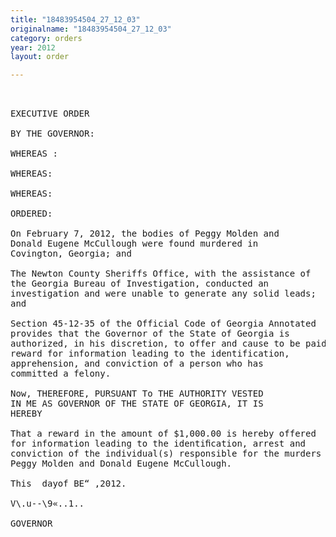 ```yaml
---
title: "18483954504_27_12_03"
originalname: "18483954504_27_12_03"
category: orders
year: 2012
layout: order

---
```

<pre>
 

EXECUTIVE ORDER

BY THE GOVERNOR:

WHEREAS :

WHEREAS:

WHEREAS:

ORDERED:

On February 7, 2012, the bodies of Peggy Molden and
Donald Eugene McCullough were found murdered in
Covington, Georgia; and

The Newton County Sheriffs Office, with the assistance of
the Georgia Bureau of Investigation, conducted an
investigation and were unable to generate any solid leads;
and

Section 45-12-35 of the Official Code of Georgia Annotated
provides that the Governor of the State of Georgia is
authorized, in his discretion, to offer and cause to be paid a
reward for information leading to the identification,
apprehension, and conviction of a person who has
committed a felony.

Now, THEREFORE, PURSUANT To THE AUTHORITY VESTED
IN ME AS GOVERNOR OF THE STATE OF GEORGIA, IT IS
HEREBY

That a reward in the amount of $1,000.00 is hereby offered
for information leading to the identiﬁcation, arrest and
conviction of the individual(s) responsible for the murders Of
Peggy Molden and Donald Eugene McCullough.

This  dayof BE“ ,2012.

V\.u--\9«..1..

GOVERNOR

</pre>
